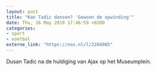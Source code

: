 ```yaml
---
layout: post
title: "Kan Tadic dansen? 'Gewoon de opwinding'"
date: Thu, 16 May 2019 17:46:59 +0200
categories: 
- sport 
- voetbal 
externe_link: "https://nos.nl/l/2284985"
---
```


Dusan Tadic na de huldiging van Ajax op het Museumplein.
